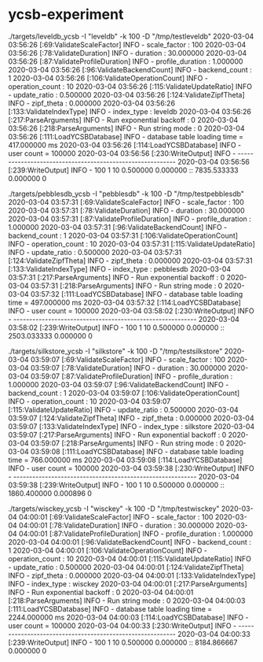 # ycsb-experiment

./targets/leveldb_ycsb -I "leveldb" -k 100 -D "/tmp/testleveldb"
2020-03-04 03:56:26 [:69:ValidateScaleFactor] INFO  - scale_factor : 100
2020-03-04 03:56:26 [:78:ValidateDuration] INFO  - duration : 30.000000
2020-03-04 03:56:26 [:87:ValidateProfileDuration] INFO  - profile_duration : 1.000000
2020-03-04 03:56:26 [:96:ValidateBackendCount] INFO  - backend_count : 1
2020-03-04 03:56:26 [:106:ValidateOperationCount] INFO  - operation_count : 10
2020-03-04 03:56:26 [:115:ValidateUpdateRatio] INFO  - update_ratio : 0.500000
2020-03-04 03:56:26 [:124:ValidateZipfTheta] INFO  - zipf_theta : 0.000000
2020-03-04 03:56:26 [:133:ValidateIndexType] INFO  - index_type : leveldb
2020-03-04 03:56:26 [:217:ParseArguments] INFO  - Run exponential backoff : 0
2020-03-04 03:56:26 [:218:ParseArguments] INFO  - Run string mode : 0
2020-03-04 03:56:26 [:111:LoadYCSBDatabase] INFO  - database table loading time = 417.000000 ms
2020-03-04 03:56:26 [:114:LoadYCSBDatabase] INFO  - user count = 100000
2020-03-04 03:56:56 [:230:WriteOutput] INFO  - ----------------------------------------------------------
2020-03-04 03:56:56 [:239:WriteOutput] INFO  - 100 1 10 0.500000 0.000000 :: 7835.533333 0.000000 0

./targets/pebblesdb_ycsb -I "pebblesdb" -k 100 -D "/tmp/testpebblesdb"
2020-03-04 03:57:31 [:69:ValidateScaleFactor] INFO  - scale_factor : 100
2020-03-04 03:57:31 [:78:ValidateDuration] INFO  - duration : 30.000000
2020-03-04 03:57:31 [:87:ValidateProfileDuration] INFO  - profile_duration : 1.000000
2020-03-04 03:57:31 [:96:ValidateBackendCount] INFO  - backend_count : 1
2020-03-04 03:57:31 [:106:ValidateOperationCount] INFO  - operation_count : 10
2020-03-04 03:57:31 [:115:ValidateUpdateRatio] INFO  - update_ratio : 0.500000
2020-03-04 03:57:31 [:124:ValidateZipfTheta] INFO  - zipf_theta : 0.000000
2020-03-04 03:57:31 [:133:ValidateIndexType] INFO  - index_type : pebblesdb
2020-03-04 03:57:31 [:217:ParseArguments] INFO  - Run exponential backoff : 0
2020-03-04 03:57:31 [:218:ParseArguments] INFO  - Run string mode : 0
2020-03-04 03:57:32 [:111:LoadYCSBDatabase] INFO  - database table loading time = 497.000000 ms
2020-03-04 03:57:32 [:114:LoadYCSBDatabase] INFO  - user count = 100000
2020-03-04 03:58:02 [:230:WriteOutput] INFO  - ----------------------------------------------------------
2020-03-04 03:58:02 [:239:WriteOutput] INFO  - 100 1 10 0.500000 0.000000 :: 2503.033333 0.000000 0

 ./targets/silkstore_ycsb -I "silkstore" -k 100 -D "/tmp/testsilkstore"
2020-03-04 03:59:07 [:69:ValidateScaleFactor] INFO  - scale_factor : 100
2020-03-04 03:59:07 [:78:ValidateDuration] INFO  - duration : 30.000000
2020-03-04 03:59:07 [:87:ValidateProfileDuration] INFO  - profile_duration : 1.000000
2020-03-04 03:59:07 [:96:ValidateBackendCount] INFO  - backend_count : 1
2020-03-04 03:59:07 [:106:ValidateOperationCount] INFO  - operation_count : 10
2020-03-04 03:59:07 [:115:ValidateUpdateRatio] INFO  - update_ratio : 0.500000
2020-03-04 03:59:07 [:124:ValidateZipfTheta] INFO  - zipf_theta : 0.000000
2020-03-04 03:59:07 [:133:ValidateIndexType] INFO  - index_type : silkstore
2020-03-04 03:59:07 [:217:ParseArguments] INFO  - Run exponential backoff : 0
2020-03-04 03:59:07 [:218:ParseArguments] INFO  - Run string mode : 0
2020-03-04 03:59:08 [:111:LoadYCSBDatabase] INFO  - database table loading time = 766.000000 ms
2020-03-04 03:59:08 [:114:LoadYCSBDatabase] INFO  - user count = 100000
2020-03-04 03:59:38 [:230:WriteOutput] INFO  - ----------------------------------------------------------
2020-03-04 03:59:38 [:239:WriteOutput] INFO  - 100 1 10 0.500000 0.000000 :: 1860.400000 0.000896 0

./targets/wisckey_ycsb -I "wisckey" -k 100 -D "/tmp/testwisckey"
2020-03-04 04:00:01 [:69:ValidateScaleFactor] INFO  - scale_factor : 100
2020-03-04 04:00:01 [:78:ValidateDuration] INFO  - duration : 30.000000
2020-03-04 04:00:01 [:87:ValidateProfileDuration] INFO  - profile_duration : 1.000000
2020-03-04 04:00:01 [:96:ValidateBackendCount] INFO  - backend_count : 1
2020-03-04 04:00:01 [:106:ValidateOperationCount] INFO  - operation_count : 10
2020-03-04 04:00:01 [:115:ValidateUpdateRatio] INFO  - update_ratio : 0.500000
2020-03-04 04:00:01 [:124:ValidateZipfTheta] INFO  - zipf_theta : 0.000000
2020-03-04 04:00:01 [:133:ValidateIndexType] INFO  - index_type : wisckey
2020-03-04 04:00:01 [:217:ParseArguments] INFO  - Run exponential backoff : 0
2020-03-04 04:00:01 [:218:ParseArguments] INFO  - Run string mode : 0
2020-03-04 04:00:03 [:111:LoadYCSBDatabase] INFO  - database table loading time = 2244.000000 ms
2020-03-04 04:00:03 [:114:LoadYCSBDatabase] INFO  - user count = 100000
2020-03-04 04:00:33 [:230:WriteOutput] INFO  - ----------------------------------------------------------
2020-03-04 04:00:33 [:239:WriteOutput] INFO  - 100 1 10 0.500000 0.000000 :: 8184.866667 0.000000 0